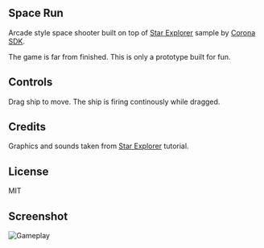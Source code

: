 ## Space Run

Arcade style space shooter built on top of [Star Explorer][1] sample by [Corona SDK][2].

The game is far from finished. This is only a prototype built for fun.

## Controls

Drag ship to move. The ship is firing continously while dragged.

## Credits

Graphics and sounds taken from [Star Explorer][1] tutorial.

## License

MIT

## Screenshot

![Gameplay](./game.gif)

[1]: https://docs.coronalabs.com/guide/programming/01/index.html
[2]: https://coronalabs.com/
